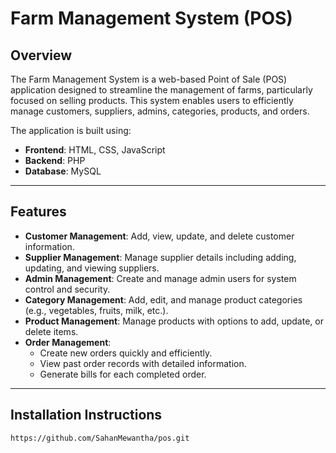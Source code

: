 # Farm Management System (POS)

## Overview

The Farm Management System is a web-based Point of Sale (POS) application designed to streamline the management of farms, particularly focused on selling products.
This system enables users to efficiently manage customers, suppliers, admins, categories, products, and orders. 

The application is built using:
- **Frontend**: HTML, CSS, JavaScript
- **Backend**: PHP
- **Database**: MySQL

---

## Features

- **Customer Management**: Add, view, update, and delete customer information.
- **Supplier Management**: Manage supplier details including adding, updating, and viewing suppliers.
- **Admin Management**: Create and manage admin users for system control and security.
- **Category Management**: Add, edit, and manage product categories (e.g., vegetables, fruits, milk, etc.).
- **Product Management**: Manage products with options to add, update, or delete items.
- **Order Management**: 
  - Create new orders quickly and efficiently.
  - View past order records with detailed information.
  - Generate bills for each completed order.

---

## Installation Instructions

 ```bash
https://github.com/SahanMewantha/pos.git


